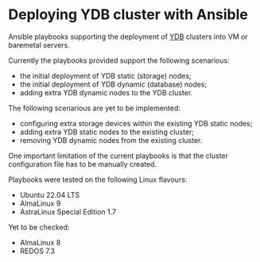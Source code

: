 # Deploying YDB cluster with Ansible

Ansible playbooks supporting the deployment of [YDB](https://ydb.tech) clusters into VM or baremetal servers.

Currently the playbooks provided support the following scenarious:
* the initial deployment of YDB static (storage) nodes;
* the initial deployment of YDB dynamic (database) nodes;
* adding extra YDB dynamic nodes to the YDB cluster.

The following scenarious are yet to be implemented:
* configuring extra storage devices within the existing YDB static nodes;
* adding extra YDB static nodes to the existing cluster;
* removing YDB dynamic nodes from the existing cluster.

One important limitation of the current playbooks is that the cluster configuration file has to be manually created.

Playbooks were tested on the following Linux flavours:
* Ubuntu 22.04 LTS
* AlmaLinux 9
* AstraLinux Special Edition 1.7

Yet to be checked:
* AlmaLinux 8
* REDOS 7.3
